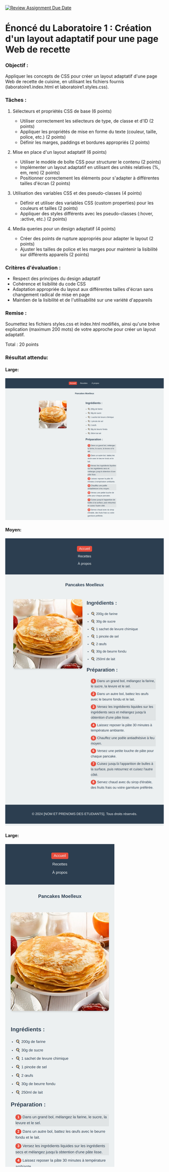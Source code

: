 [![Review Assignment Due Date](https://classroom.github.com/assets/deadline-readme-button-22041afd0340ce965d47ae6ef1cefeee28c7c493a6346c4f15d667ab976d596c.svg)](https://classroom.github.com/a/Jtcanpfy)
# Énoncé du Laboratoire 1 : Création d'un layout adaptatif pour une page Web de recette

### Objectif :
Appliquer les concepts de CSS pour créer un layout adaptatif d'une page Web de recette de cuisine, en utilisant les fichiers fournis (laboratoire1.index.html et laboratoire1.styles.css).

### Tâches :

1. Sélecteurs et propriétés CSS de base (6 points)
   - Utiliser correctement les sélecteurs de type, de classe et d'ID (2 points)
   - Appliquer les propriétés de mise en forme du texte (couleur, taille, police, etc.) (2 points)
   - Définir les marges, paddings et bordures appropriés (2 points)

2. Mise en place d'un layout adaptatif (6 points)
   - Utiliser le modèle de boîte CSS pour structurer le contenu (2 points)
   - Implémenter un layout adaptatif en utilisant des unités relatives (%, em, rem) (2 points)
   - Positionner correctement les éléments pour s'adapter à différentes tailles d'écran (2 points)

3. Utilisation des variables CSS et des pseudo-classes (4 points)
   - Définir et utiliser des variables CSS (custom properties) pour les couleurs et tailles (2 points)
   - Appliquer des styles différents avec les pseudo-classes (:hover, :active, etc.) (2 points)

4. Media queries pour un design adaptatif (4 points)
   - Créer des points de rupture appropriés pour adapter le layout (2 points)
   - Ajuster les tailles de police et les marges pour maintenir la lisibilité sur différents appareils (2 points)

### Critères d'évaluation :
- Respect des principes du design adaptatif
- Cohérence et lisibilité du code CSS
- Adaptation appropriée du layout aux différentes tailles d'écran sans changement radical de mise en page
- Maintien de la lisibilité et de l'utilisabilité sur une variété d'appareils

### Remise :
Soumettez les fichiers styles.css et index.htnl modifiés, ainsi qu'une brève explication (maximum 200 mots) de votre approche pour créer un layout adaptatif.

Total : 20 points


### Résultat attendu: 

#### Large:

![Designe large](large.png "Design large")

#### Moyen:

![Designe moyen](medium.png "Design moyen")

#### Large:

![Designe petit](small.png "Design petit")